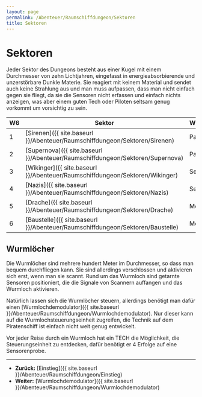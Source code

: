 ```yaml
---
layout: page
permalink: /Abenteuer/Raumschiffdungeon/Sektoren
title: Sektoren
---
```


# Sektoren

Jeder Sektor des Dungeons besteht aus einer Kugel mit einem Durchmesser von zehn Lichtjahren, eingefasst in energieabsorbierende und unzerstörbare Dunkle Materie. Sie reagiert mit keinem Material und sendet auch keine Strahlung aus und man muss aufpassen, dass man nicht einfach gegen sie fliegt, da sie die Sensoren nicht erfassen und einfach nichts anzeigen, was aber einem guten Tech oder Piloten seltsam genug vorkommt um vorsichtig zu sein.

<table>
<thead>
<tr><th>W6</th><th>Sektor</th><th>Wurmlochdemodulatorteil</th></tr>
</thead>
<tbody>
<tr><td>1</td><td>[Sirenen]({{ site.baseurl }}/Abenteuer/Raumschiffdungeon/Sektoren/Sirenen)</td><td>Parabolantenne</td></tr>
<tr><td>2</td><td>[Supernova]({{ site.baseurl }}/Abenteuer/Raumschiffdungeon/Sektoren/Supernova)</td><td>Parabolantenne</td></tr>
<tr><td>3</td><td>[Wikinger]({{ site.baseurl }}/Abenteuer/Raumschiffdungeon/Sektoren/Wikinger)</td><td>Sender</td></tr>
<tr><td>4</td><td>[Nazis]({{ site.baseurl }}/Abenteuer/Raumschiffdungeon/Sektoren/Nazis)</td><td>Sender</td></tr>
<tr><td>5</td><td>[Drache]({{ site.baseurl }}/Abenteuer/Raumschiffdungeon/Sektoren/Drache)</td><td>Modulationseinheit</td></tr>
<tr><td>6</td><td>[Baustelle]({{ site.baseurl }}/Abenteuer/Raumschiffdungeon/Sektoren/Baustelle)</td><td>Modulationseinheit</td></tr>
</tbody>
</table>

## Wurmlöcher

Die Wurmlöcher sind mehrere hundert Meter im Durchmesser, so dass man bequem durchfliegen kann. Sie sind allerdings verschlossen und aktivieren sich erst, wenn man sie scannt. Rund um das Wurmloch sind getarnte Sensoren positioniert, die die Signale von Scannern auffangen und das Wurmloch aktivieren.

Natürlich lassen sich die Wurmlöcher steuern, allerdings benötigt man dafür einen [Wurmlochdemodulator]({{ site.baseurl }}/Abenteuer/Raumschiffdungeon/Wurmlochdemodulator). Nur dieser kann auf die Wurmlochsteuerungseinheit zugreifen, die Technik auf dem Piratenschiff ist einfach nicht weit genug entwickelt.

Vor jeder Reise durch ein Wurmloch hat ein TECH die Möglichkeit, die Steuerungseinheit zu entdecken, dafür benötigt er 4 Erfolge auf eine Sensorenprobe.

***

- **Zurück:** [Einstieg]({{ site.baseurl }}/Abenteuer/Raumschiffdungeon/Einstieg)
- **Weiter:** [Wurmlochdemodulator]({{ site.baseurl }}/Abenteuer/Raumschiffdungeon/Wurmlochdemodulator)
